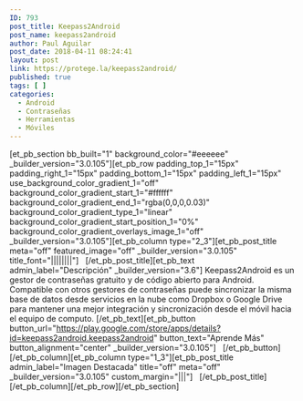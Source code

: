 ```yaml
---
ID: 793
post_title: Keepass2Android
post_name: keepass2android
author: Paul Aguilar
post_date: 2018-04-11 08:24:41
layout: post
link: https://protege.la/keepass2android/
published: true
tags: [ ]
categories:
  - Android
  - Contraseñas
  - Herramientas
  - Móviles
---
```

[et_pb_section bb_built="1" background_color="#eeeeee" \_builder\_version="3.0.105"][et_pb_row padding_top_1="15px" padding_right_1="15px" padding_bottom_1="15px" padding_left_1="15px" use_background_color_gradient_1="off" background_color_gradient_start_1="#ffffff" background_color_gradient_end_1="rgba(0,0,0,0.03)" background_color_gradient_type_1="linear" background_color_gradient_start_position_1="0%" background_color_gradient_overlays_image_1="off" \_builder\_version="3.0.105"][et_pb_column type="2_3"][et_pb_post_title meta="off" featured_image="off" \_builder\_version="3.0.105" title_font="||||||||"]   [/et_pb_post_title][et_pb_text admin_label="Descripción" \_builder\_version="3.6"] Keepass2Android es un gestor de contraseñas gratuito y de código abierto para Android. Compatible con otros gestores de contraseñas puede sincronizar la misma base de datos desde servicios en la nube como Dropbox o Google Drive para mantener una mejor integración y sincronización desde el móvil hacia el equipo de computo. [/et_pb_text][et_pb_button button_url="https://play.google.com/store/apps/details?id=keepass2android.keepass2android" button_text="Aprende Más" button_alignment="center" \_builder\_version="3.0.105"]   [/et_pb_button][/et_pb_column][et_pb_column type="1_3"][et_pb_post_title admin_label="Imagen Destacada" title="off" meta="off" \_builder\_version="3.0.105" custom_margin="|||"]   [/et_pb_post_title][/et_pb_column][/et_pb_row][/et_pb_section]